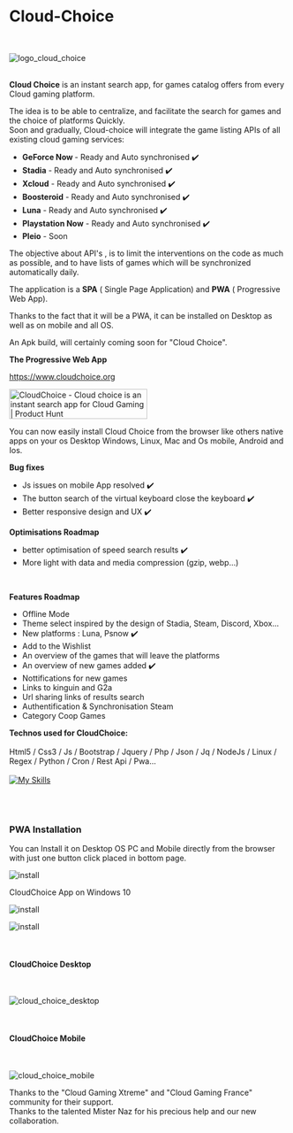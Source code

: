 # Cloud-Choice


<br>


![logo_cloud_choice](https://github.com/mistertest/cloud-choice/blob/main/img/logo_cloud_choice300px.png)

<br>
<b>Cloud Choice</b> is an instant search app, for games catalog offers from every Cloud gaming platform.

The idea is to be able to centralize, and facilitate the search for games and the choice of platforms Quickly.<br>
Soon and gradually, Cloud-choice will integrate the game listing APIs of all existing cloud gaming services:

- <b>GeForce Now </b> - Ready and Auto synchronised :heavy_check_mark:
- <b>Stadia</b> - Ready and Auto synchronised :heavy_check_mark:
- <b>Xcloud</b> - Ready and Auto synchronised :heavy_check_mark:
- <b>Boosteroid</b> - Ready and Auto synchronised :heavy_check_mark:
- <b>Luna</b> - Ready and Auto synchronised :heavy_check_mark:
- <b>Playstation Now</b> - Ready and Auto synchronised :heavy_check_mark:
- <b>Pleio</b> - Soon



The objective about API's , is to limit the interventions on the code as much as possible, and to have lists of games which will be synchronized automatically daily.

The application is a **SPA** ( Single Page Application) and **PWA** ( Progressive Web App).

Thanks to the fact that it will be a PWA, it can be installed on Desktop as well as on mobile and all OS.

An Apk build, will certainly coming  soon for "Cloud Choice".



<b>The Progressive Web App</b> <br>

https://www.cloudchoice.org


<a href="https://www.producthunt.com/posts/cloudchoice?utm_source=badge-featured&utm_medium=badge&utm_souce=badge-cloudchoice" target="_blank"><img src="https://api.producthunt.com/widgets/embed-image/v1/featured.svg?post_id=343875&theme=light" alt="CloudChoice - Cloud&#0032;choice&#0032;is&#0032;an&#0032;instant&#0032;search&#0032;app&#0032;for&#0032;Cloud&#0032;Gaming | Product Hunt" style="width: 250px; height: 54px;" width="250" height="54" /></a>


You can now easily install Cloud Choice from the browser like others native apps on your os Desktop Windows, Linux, Mac and Os mobile, Android and Ios.

<b>Bug fixes</b><br>
- Js issues on mobile App resolved  :heavy_check_mark:
- The button search of the virtual keyboard close the keyboard  :heavy_check_mark:
- Better responsive design and UX  :heavy_check_mark:




<b>Optimisations Roadmap</b>
- better optimisation of speed search results  :heavy_check_mark:
- More light with data and media compression (gzip, webp...)

<br>


<b>Features Roadmap</b>
- Offline Mode
- Theme select inspired by the design of Stadia, Steam, Discord, Xbox...
- New platforms : Luna, Psnow  :heavy_check_mark:
- Add to the Wishlist
- An overview of the games that will leave the platforms
- An overview of new games added  :heavy_check_mark:
- Nottifications for new games
- Links to kinguin and G2a 
- Url sharing links of results search
- Authentification & Synchronisation Steam
- Category Coop Games





<b>Technos used for CloudChoice:</b>
<br><br>
Html5 / Css3 / Js / Bootstrap / Jquery / Php / Json / Jq / NodeJs / Linux / Regex / Python / Cron / Rest Api / Pwa...
<br><br>
[![My Skills](https://skillicons.dev/icons?i=html,css,js,jquery,php,nodejs,linux,py)](https://skillicons.dev)

<br><br>

### PWA Installation
You can Install it on Desktop OS PC and Mobile directly from the browser with just one button click placed in bottom page.

![install](https://raw.githubusercontent.com/mistertest/cloud-choice/main/img/button_install.PNG)


CloudChoice App on Windows 10


![install](https://github.com/mistertest/cloud-choice/blob/main/img/barre_tache.PNG)

![install](https://github.com/mistertest/cloud-choice/blob/main/img/demarer_cloud_choice.png)


<br>

#### CloudChoice Desktop
<br>

![cloud_choice_desktop](https://github.com/mistertest/cloud-choice/blob/main/img/cloud_choiceV3_desktop.png)




<br>

#### CloudChoice Mobile
<br>

![cloud_choice_mobile](https://github.com/mistertest/cloud-choice/blob/main/img/cloud_choiceV3_mobile.png)


Thanks to the "Cloud Gaming Xtreme" and "Cloud Gaming France" community for their support.<br>Thanks to the talented Mister Naz for his precious help and our new collaboration.




